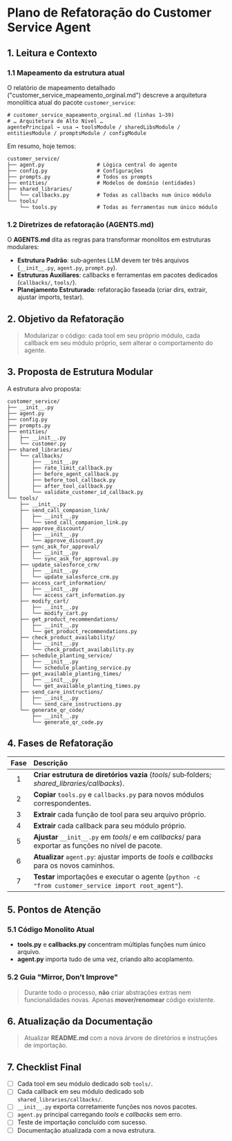 # Plano de Refatoração do Customer Service Agent

## 1. Leitura e Contexto

### 1.1 Mapeamento da estrutura atual

O relatório de mapeamento detalhado ("customer_service_mapeamento_orginal.md") descreve a arquitetura monolítica atual do pacote `customer_service`:

```text
# customer_service_mapeamento_orginal.md (linhas 1–39)
# … Arquitetura de Alto Nível …
agentePrincipal → usa → toolsModule / sharedLibsModule / entitiesModule / promptsModule / configModule
```

Em resumo, hoje temos:

```
customer_service/
├── agent.py                 # Lógica central do agente
├── config.py                # Configurações
├── prompts.py               # Todos os prompts
├── entities/                # Modelos de domínio (entidades)
├── shared_libraries/
│   └── callbacks.py         # Todas as callbacks num único módulo
└── tools/
    └── tools.py             # Todas as ferramentas num único módulo
```

### 1.2 Diretrizes de refatoração (AGENTS.md)

O **AGENTS.md** dita as regras para transformar monolitos em estruturas modulares:

- **Estrutura Padrão**: sub‑agentes LLM devem ter três arquivos (`__init__.py`, `agent.py`, `prompt.py`).
- **Estruturas Auxiliares**: callbacks e ferramentas em pacotes dedicados (`callbacks/`, `tools/`).
- **Planejamento Estruturado**: refatoração faseada (criar dirs, extrair, ajustar imports, testar).

## 2. Objetivo da Refatoração

> Modularizar o código: cada tool em seu próprio módulo, cada callback em seu módulo próprio, sem alterar o comportamento do agente.

## 3. Proposta de Estrutura Modular

A estrutura alvo proposta:

```
customer_service/
├── __init__.py
├── agent.py
├── config.py
├── prompts.py
├── entities/
│   ├── __init__.py
│   └── customer.py
├── shared_libraries/
│   └── callbacks/
│       ├── __init__.py
│       ├── rate_limit_callback.py
│       ├── before_agent_callback.py
│       ├── before_tool_callback.py
│       ├── after_tool_callback.py
│       └── validate_customer_id_callback.py
└── tools/
    ├── __init__.py
    ├── send_call_companion_link/
    │   ├── __init__.py
    │   └── send_call_companion_link.py
    ├── approve_discount/
    │   ├── __init__.py
    │   └── approve_discount.py
    ├── sync_ask_for_approval/
    │   ├── __init__.py
    │   └── sync_ask_for_approval.py
    ├── update_salesforce_crm/
    │   ├── __init__.py
    │   └── update_salesforce_crm.py
    ├── access_cart_information/
    │   ├── __init__.py
    │   └── access_cart_information.py
    ├── modify_cart/
    │   ├── __init__.py
    │   └── modify_cart.py
    ├── get_product_recommendations/
    │   ├── __init__.py
    │   └── get_product_recommendations.py
    ├── check_product_availability/
    │   ├── __init__.py
    │   └── check_product_availability.py
    ├── schedule_planting_service/
    │   ├── __init__.py
    │   └── schedule_planting_service.py
    ├── get_available_planting_times/
    │   ├── __init__.py
    │   └── get_available_planting_times.py
    ├── send_care_instructions/
    │   ├── __init__.py
    │   └── send_care_instructions.py
    └── generate_qr_code/
        ├── __init__.py
        └── generate_qr_code.py
```

## 4. Fases de Refatoração

| Fase | Descrição                                                                                       |
|:----:|:------------------------------------------------------------------------------------------------|
| 1    | **Criar estrutura de diretórios vazia** (_tools_/ sub‑folders; _shared_libraries/callbacks_).    |
| 2    | **Copiar** `tools.py` e `callbacks.py` para novos módulos correspondentes.                       |
| 3    | **Extrair** cada função de tool para seu arquivo próprio.                                       |
| 4    | **Extrair** cada callback para seu módulo próprio.                                              |
| 5    | **Ajustar** `__init__.py` em _tools_/ e em _callbacks_/ para exportar as funções no nível de pacote. |
| 6    | **Atualizar** `agent.py`: ajustar imports de _tools_ e _callbacks_ para os novos caminhos.       |
| 7    | **Testar** importações e executar o agente (`python -c "from customer_service import root_agent"`). |

## 5. Pontos de Atenção

### 5.1 Código Monolito Atual

- **tools.py** e **callbacks.py** concentram múltiplas funções num único arquivo.
- **agent.py** importa tudo de uma vez, criando alto acoplamento.

### 5.2 Guia "Mirror, Don’t Improve"

> Durante todo o processo, **não** criar abstrações extras nem funcionalidades novas. Apenas **mover/renomear** código existente.

## 6. Atualização da Documentação

> Atualizar **README.md** com a nova árvore de diretórios e instruções de importação.

## 7. Checklist Final

- [ ] Cada tool em seu módulo dedicado sob `tools/`.
- [ ] Cada callback em seu módulo dedicado sob `shared_libraries/callbacks/`.
- [ ] `__init__.py` exporta corretamente funções nos novos pacotes.
- [ ] `agent.py` principal carregando _tools_ e _callbacks_ sem erro.
- [ ] Teste de importação concluído com sucesso.
- [ ] Documentação atualizada com a nova estrutura.
